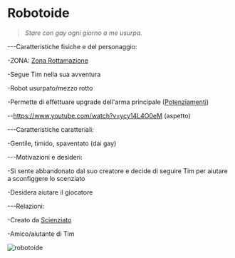 # Robotoide


> *Stare con gay ogni giorno a me usurpa.*



---Caratteristiche fisiche e del personaggio:

-ZONA: [Zona Rottamazione](../Zone/Zona%20Rottamazione.md)

-Segue Tim nella sua avventura

-Robot usurpato/mezzo rotto

-Permette di effettuare upgrade dell'arma principale ([Potenziamenti](../../Gameplay/Potenziamenti.md))

--https://www.youtube.com/watch?v=ycy14L4O0eM (aspetto)



---Caratteristiche caratteriali:

-Gentile, timido, spaventato (dai gay)



---Motivazioni e desideri:

-Si sente abbandonato dal suo creatore e decide di seguire Tim per aiutare a sconfiggere lo scenziato 

-Desidera aiutare il giocatore 



---Relazioni:

-Creato da [Scienziato](../Boss/Scienziato.md)

-Amico/aiutante di Tim

![robotoide](https://github.com/user-attachments/assets/326830db-d40b-4d0c-88ec-f89af225dca0)






